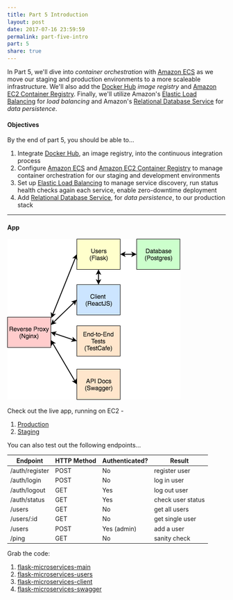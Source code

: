 ```yaml
---
title: Part 5 Introduction
layout: post
date: 2017-07-16 23:59:59
permalink: part-five-intro
part: 5
share: true
---
```


In Part 5, we'll dive into *container orchestration* with [Amazon ECS](https://aws.amazon.com/ecs/) as we move our staging and production environments to a more scaleable infrastructure. We'll also add the [Docker Hub](https://docs.docker.com/docker-hub/) *image registry* and [Amazon EC2 Container Registry](https://aws.amazon.com/ecr/). Finally, we'll utilize Amazon's [Elastic Load Balancing](https://aws.amazon.com/elasticloadbalancing/) for *load balancing* and Amazon's [Relational Database Service](https://aws.amazon.com/rds/) for *data persistence*.

#### Objectives

By the end of part 5, you should be able to...

1. Integrate [Docker Hub](https://docs.docker.com/docker-hub/), an image registry, into the continuous integration process
1. Configure [Amazon ECS](https://aws.amazon.com/ecs/) and [Amazon EC2 Container Registry](https://aws.amazon.com/ecr/) to manage container orchestration for our staging and development environments
1. Set up [Elastic Load Balancing](https://aws.amazon.com/elasticloadbalancing/) to manage service discovery, run status health checks again each service, enable zero-downtime deployment
1. Add [Relational Database Service](https://aws.amazon.com/rds/), for *data persistence*, to our production stack

---

#### App

<div style="text-align:left;">
  <img src="/assets/img/testdriven-architecture-part4.png" style="max-width: 100%; border:0; box-shadow: none;" alt="microservice architecture">
</div>

Check out the live app, running on EC2 -

1. [Production](http://flask-microservices-prod-alb-814316018.us-east-1.elb.amazonaws.com)
1. [Staging](http://flask-microservices-staging-alb-1366920567.us-east-1.elb.amazonaws.com)

You can also test out the following endpoints...

| Endpoint        | HTTP Method | Authenticated?  | Result            |
|-----------------|-------------|-----------------|-------------------|
| /auth/register  | POST        | No              | register user     |
| /auth/login     | POST        | No              | log in user       |
| /auth/logout    | GET         | Yes             | log out user      |
| /auth/status    | GET         | Yes             | check user status |
| /users          | GET         | No              | get all users     |
| /users/:id      | GET         | No              | get single user   |
| /users          | POST        | Yes (admin)     | add a user        |
| /ping           | GET         | No              | sanity check      |

Grab the code:

1. [flask-microservices-main](https://github.com/realpython/flask-microservices-main/releases/tag/part5)
1. [flask-microservices-users](https://github.com/realpython/flask-microservices-users)
1. [flask-microservices-client](https://github.com/realpython/flask-microservices-client/releases/tag/part5)
1. [flask-microservices-swagger](https://github.com/realpython/flask-microservices-swagger)
